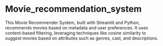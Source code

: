 # Movie_recommendation_system
This Movie Recommender System, built with Streamlit and Python, recommends movies based on metadata and user preferences. It uses content-based filtering, leveraging techniques like cosine similarity to suggest movies based on attributes such as genres, cast, and descriptions.
